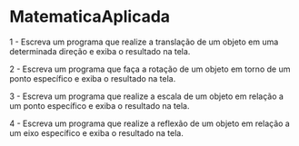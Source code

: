 # MatematicaAplicada

1 - Escreva um programa que realize a translação de um objeto em uma determinada direção e exiba o resultado na tela.

2 - Escreva um programa que faça a rotação de um objeto em torno de um ponto específico e exiba o resultado na tela.

3 - Escreva um programa que realize a escala de um objeto em relação a um ponto específico e exiba o resultado na tela.

4 - Escreva um programa que realize a reflexão de um objeto em relação a um eixo específico e exiba o resultado na tela.
